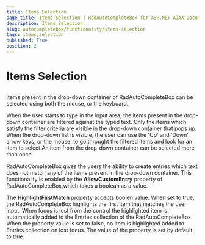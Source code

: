 ```yaml
---
title: Items Selection
page_title: Items Selection | RadAutoCompleteBox for ASP.NET AJAX Documentation
description: Items Selection
slug: autocompletebox/functionality/items-selection
tags: items,selection
published: True
position: 2
---
```


# Items Selection



## 

Items present in the drop-down container of RadAutoCompleteBox can be selected using both the mouse, or the keyboard.

When the user starts to type in the input area, the items present in the drop-down container are filtered against the typed text. Only the items which satisfy the filter criteria are visible in the drop-down container that pops up. When the drop-down list is visible, the user can use the 'Up' and 'Down' arrow keys, or the mouse, to go throught the filtered items and look for an item to select.An item from the drop-down container can be selected more than once.

RadAutoCompleteBox gives the users the ability to create entries which text does not match any of the items present in the drop-down container. This functionality is enabled by the **AllowCustomEntry** property of RadAutoCompleteBox,which takes a boolean as a value.

The **HighlightFirstMatch** property accepts boolen value. When set to true, the RadAutoCompleteBox highlights the first item that matches the user input. When focus is lost from the control the highlighted item is automatically added to the Entries collection of the RadAutoCompleteBox. When the property value is set to false, no item is highlighted added to Entries collection on lost focus.  The value of the property is set by default to true.
